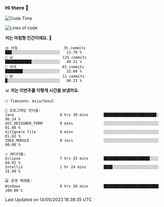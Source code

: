 ### Hi there 👋
 <!--START_SECTION:waka-->
![Code Time](http://img.shields.io/badge/Code%20Time-31%20hrs%2029%20mins-blue)

![Lines of code](https://img.shields.io/badge/%EC%A0%80%EB%8A%94%20%EC%97%AC%ED%83%9C%EA%B9%8C%EC%A7%80%20-505.4%20thousand%20%EC%A4%84%EC%9D%98%20%EC%BD%94%EB%93%9C%EB%A5%BC%20%EC%9E%91%EC%84%B1%ED%96%88%EC%96%B4%EC%9A%94.-blue)

**저는 아침형 인간이에요. 🐤** 

```text
🌞 아침                     35 commits          ███░░░░░░░░░░░░░░░░░░░░░░   13.78 % 
🌆 낮　                     125 commits         ████████████░░░░░░░░░░░░░   49.21 % 
🌃 저녁                     83 commits          ████████░░░░░░░░░░░░░░░░░   32.68 % 
🌙 밤　                     11 commits          █░░░░░░░░░░░░░░░░░░░░░░░░   04.33 % 
```


📊 **저는 이번주를 이렇게 시간을 보냈어요.** 

```text
🕑︎ Timezone: Asia/Seoul

💬 프로그래밍 언어들: 
Java                     8 hrs 30 mins       ████████████████████████░   96.24 % 
GUI_DESIGNER_FORM        9 mins              ░░░░░░░░░░░░░░░░░░░░░░░░░   01.88 % 
GitIgnore file           9 mins              ░░░░░░░░░░░░░░░░░░░░░░░░░   01.82 % 
IDEA_MODULE              0 secs              ░░░░░░░░░░░░░░░░░░░░░░░░░   00.06 % 

🔥 에디터들: 
Eclipse                  7 hrs 25 mins       █████████████████████░░░░   84.01 % 
IntelliJ                 1 hr 24 mins        ████░░░░░░░░░░░░░░░░░░░░░   15.99 % 

💻 운영 체제들: 
Windows                  8 hrs 50 mins       █████████████████████████   100.00 % 
```


 Last Updated on 14/05/2023 18:38:35 UTC
<!--END_SECTION:waka-->
